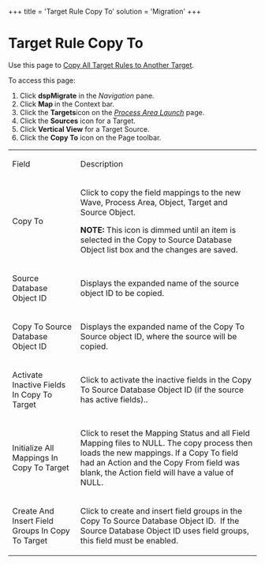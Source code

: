 +++
title = 'Target Rule Copy To'
solution = 'Migration'
+++

# Target Rule Copy To

<div class="use">

Use this page to [Copy All Target Rules to Another
Target](../Use_Cases/Copy_All_Target_Rules_To_Another_Target.htm).

</div>

To access this page:

1.  Click <span style="font-weight: bold;">dspMigrate</span> in the
    <span style="font-style: italic;">Navigation</span> pane.
2.  Click <span style="font-weight: bold;">Map </span>in the Context
    bar.
3.  Click the <span style="font-weight: bold;">Targets</span>icon on the
    *[Process Area Launch](Process_Area_Launch_map.htm)* page.
4.  Click the <span style="font-weight: bold;">Sources</span> icon for a
    Target.
5.  Click <span style="font-weight: bold;">Vertical View</span> for a
    Target Source.
6.  Click the <span style="font-weight: bold;">Copy To</span> icon on
    the Page toolbar.

<table>
<tbody>
<tr class="odd">
<td><p>Field</p></td>
<td><p>Description</p></td>
</tr>
<tr class="even">
<td><p>Copy To</p></td>
<td><p>Click to copy the field mappings to the new Wave, Process Area, Object, Target and Source Object.</p>
<p><strong>NOTE:</strong> This icon is dimmed until an item is selected in the Copy to Source Database Object list box and the changes are saved.</p></td>
</tr>
<tr class="odd">
<td><p>Source Database Object ID</p></td>
<td><p>Displays the expanded name of the source object ID to be copied.</p></td>
</tr>
<tr class="even">
<td><p>Copy To Source Database Object ID</p></td>
<td><p>Displays the expanded name of the Copy To Source object ID, where the source will be copied.</p></td>
</tr>
<tr class="odd">
<td><p>Activate Inactive Fields In Copy To Target</p></td>
<td><p>Click to activate the inactive fields in the Copy To Source Database Object ID (if the source has active fields)..</p></td>
</tr>
<tr class="even">
<td><p>Initialize All Mappings In Copy To Target</p></td>
<td><p>Click to reset the Mapping Status and all Field Mapping files to NULL. The copy process then loads the new mappings. If a Copy To field had an Action and the Copy From field was blank, the Action field will have a value of NULL.</p></td>
</tr>
<tr class="odd">
<td><p>Create And Insert Field Groups In Copy To Target</p></td>
<td><p>Click to create and insert field groups in the Copy To Source Database Object ID.  If the Source Database Object ID uses field groups, this field must be enabled.</p></td>
</tr>
</tbody>
</table>
